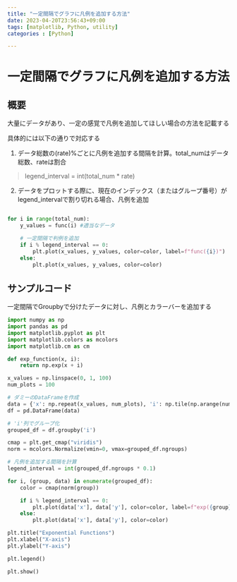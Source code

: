 ```yaml
---
title: "一定間隔でグラフに凡例を追加する方法"
date: 2023-04-20T23:56:43+09:00
tags: [matplotlib, Python, utility]
categories : [Python]

---
```


# 一定間隔でグラフに凡例を追加する方法

## 概要

大量にデータがあり、一定の感覚で凡例を追加してほしい場合の方法を記載する

具体的には以下の通りで対応する
1. データ総数の(rate)%ごとに凡例を追加する間隔を計算。total_numはデータ総数、rateは割合
> legend_interval = int(total_num * rate)
2. データをプロットする際に、現在のインデックス（またはグループ番号）がlegend_intervalで割り切れる場合、凡例を追加
``` Python

for i in range(total_num):
    y_values = func(i) #適当なデータ

    # 一定間隔で判例を追加
    if i % legend_interval == 0:
        plt.plot(x_values, y_values, color=color, label=f"func({i})")
    else:
        plt.plot(x_values, y_values, color=color)

```
## サンプルコード

一定間隔でGroupbyで分けたデータに対し、凡例とカラーバーを追加する

``` Python
import numpy as np
import pandas as pd
import matplotlib.pyplot as plt
import matplotlib.colors as mcolors
import matplotlib.cm as cm

def exp_function(x, i):
    return np.exp(x + i)

x_values = np.linspace(0, 1, 100)
num_plots = 100

# ダミーのDataFrameを作成
data = {'x': np.repeat(x_values, num_plots), 'i': np.tile(np.arange(num_plots), 100), 'y': np.array([exp_function(x, i) for x, i in zip(np.repeat(x_values, num_plots), np.tile(np.arange(num_plots), 100))])}
df = pd.DataFrame(data)

# 'i'列でグループ化
grouped_df = df.groupby('i')

cmap = plt.get_cmap("viridis")
norm = mcolors.Normalize(vmin=0, vmax=grouped_df.ngroups)

# 凡例を追加する間隔を計算
legend_interval = int(grouped_df.ngroups * 0.1)

for i, (group, data) in enumerate(grouped_df):
    color = cmap(norm(group))

    if i % legend_interval == 0:
        plt.plot(data['x'], data['y'], color=color, label=f"exp({group})")
    else:
        plt.plot(data['x'], data['y'], color=color)

plt.title("Exponential Functions")
plt.xlabel("X-axis")
plt.ylabel("Y-axis")

plt.legend()

plt.show()
```

